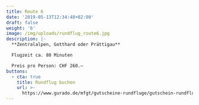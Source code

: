 ```yaml
---
title: Route 6
date: '2019-05-13T12:34:48+02:00'
draft: false
weight: '6'
image: /img/uploads/rundflug_route6.jpg
description: |-
  **Zentralalpen, Gotthard oder Prättigau**

  Flugzeit ca. 80 Minuten

  Preis pro Person: CHF 260.–
buttons:
  - cta: true
    title: Rundflug buchen
    url: >-
      https://www.gurado.de/mfgt/gutscheine-rundfluge/gutschein-rundflug-route-6.html
---
```


